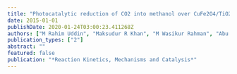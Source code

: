 ```yaml
---
title: "Photocatalytic reduction of CO2 into methanol over CuFe2O4/TiO2 under visible light irradiation"
date: 2015-01-01
publishDate: 2020-01-24T03:00:23.411268Z
authors: ["M Rahim Uddin", "Maksudur R Khan", "M Wasikur Rahman", "Abu Yousuf", "Chin Kui Cheng"]
publication_types: ["2"]
abstract: ""
featured: false
publication: "*Reaction Kinetics, Mechanisms and Catalysis*"
---
```


